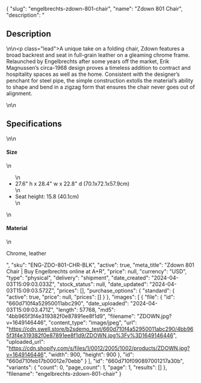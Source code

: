 {
  "slug": "engelbrechts-zdown-801-chair",
  "name": "Zdown 801 Chair",
  "description": "<h2>Description</h2>\n<!-- split -->\n<p class=\"lead\">A unique take on a folding chair, Zdown features a broad backrest and seat in full-grain leather on a gleaming chrome frame. Relaunched by Engelbrechts after some years off the market, Erik Magnussen’s circa-1968 design proves a timeless addition to contract and hospitality spaces as well as the home. Consistent with the designer’s penchant for steel pipe, the simple construction extolls the material’s ability to shape and bend in a zigzag form that ensures the chair never goes out of alignment. </p>\n<!-- split -->\n<h2>Specifications</h2>\n<!-- split -->\n<h4>Size</h4>\n<ul>\n<li>27.6\" h x 28.4\" w x 22.8\" d (70.1x72.1x57.9cm)</li>\n<li>Seat height: 15.8 (40.1cm)</li>\n</ul>\n<h4>Material</h4>\n<p>Chrome, leather</p>",
  "sku": "ENG-ZDO-801-CHR-BLK",
  "active": true,
  "meta_title": "Zdown 801 Chair | Buy Engelbrechts online at A+R",
  "price": null,
  "currency": "USD",
  "type": "physical",
  "delivery": "shipment",
  "date_created": "2024-04-03T15:09:03.033Z",
  "stock_status": null,
  "date_updated": "2024-04-03T15:09:03.572Z",
  "prices": [],
  "purchase_options": {
    "standard": {
      "active": true,
      "price": null,
      "prices": []
    }
  },
  "images": [
    {
      "file": {
        "id": "660d710f4a52950011abc290",
        "date_uploaded": "2024-04-03T15:09:03.471Z",
        "length": 57768,
        "md5": "4bb965f3f4e319382f0e87891ee8f1d9",
        "filename": "ZDOWN.jpg?v=1649146446",
        "content_type": "image/jpeg",
        "url": "https://cdn.swell.store/b2sdemo_test/660d710f4a52950011abc290/4bb965f3f4e319382f0e87891ee8f1d9/ZDOWN.jpg%3Fv%3D1649146446",
        "uploaded_url": "https://cdn.shopify.com/s/files/1/0012/2005/1002/products/ZDOWN.jpg?v=1649146446",
        "width": 900,
        "height": 900
      },
      "id": "660d710feb17b00012e70ebb"
    }
  ],
  "id": "660d710f090897001217a30b",
  "variants": {
    "count": 0,
    "page_count": 1,
    "page": 1,
    "results": []
  },
  "filename": "engelbrechts-zdown-801-chair"
}